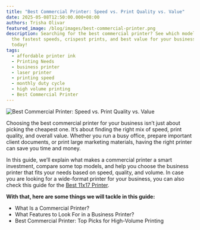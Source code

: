 ```yaml
---
title: "Best Commercial Printer: Speed vs. Print Quality vs. Value"
date: 2025-05-08T12:50:00.000+08:00
authors: Trisha Olivar
featured_image: /blog/images/best-commercial-printer.png
description: Searching for the best commercial printer? See which models deliver
  the fastest speeds, crispest prints, and best value for your business needs
  today!
tags:
  - affordable printer ink
  - Printing Needs
  - business printer
  - laser printer
  - printing speed
  - monthly duty cycle
  - high volume printing
  - Best Commercial Printer
---
```

![Best Commercial Printer: Speed vs. Print Quality vs. Value](/blog/images/best-commercial-printer.png "Best Commercial Printer: Speed vs. Print Quality vs. Value")

Choosing the best commercial printer for your business isn’t just about picking the cheapest one. It’s about finding the right mix of speed, print quality, and overall value. Whether you run a busy office, prepare important client documents, or print large marketing materials, having the right printer can save you time and money.

In this guide, we’ll explain what makes a commercial printer a smart investment, compare some top models, and help you choose the business printer that fits your needs based on speed, quality, and volume. In case you are looking for a wide-format printer for your business, you can also check this guide for the [Best 11x17 Printer](https://www.compandsave.com/blog/posts/best-11x17-printer-wide-format-printing-solutions-in-2025.html). 

**With that, here are some things we will tackle in this guide:**

* What Is a Commercial Printer?
* What Features to Look For in a Business Printer?
* Best Commercial Printer: Top Picks for High-Volume Printing

[](https://www.compandsave.com/blog/posts/best-printer-with-scanner-for-2025-top-picks-for-every-need.html)
